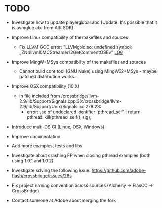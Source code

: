 TODO
====

* Investigate how to update playerglobal.abc (Update: It's possible that it is avmglue.abc from AIR SDK)

* Improve Linux compatibility of the makefiles and sources
  * Fix LLVM-GCC error: "LLVMgold.so: undefined symbol: _ZN4llvm10MCStreamer12GetCommentOSEv" [LOG](https://s3.amazonaws.com/archive.travis-ci.org/jobs/24382789/log.txt)

* Improve MingW+MSys compatibility of the makefiles and sources
  * Cannot build core tool (GNU Make) using MingW32+MSys - maybe patched distribution works...

* Improve OSX compatibility (10.X)
  * In file included from /crossbridge/llvm-2.9/lib/Support/Signals.cpp:30:/crossbridge/llvm-2.9/lib/Support/Unix/Signals.inc:278:23: 
    * error: use of undeclared identifier 'pthread_self' | return pthread_kill(pthread_self(), sig);

* Introduce multi-OS CI (Linux, OSX, Windows)

* Improve documentation

* Add more examples, tests and libs

* Investigate about crashing FP when closing pthread examples (both using 1.0.1 and 1.0.2)

* Investigate solving the following issue: https://github.com/adobe-flash/crossbridge/issues/26s

* Fix project naming convention across sources (Alchemy -> FlasCC -> CrossBridge)

* Contact someone at Adobe about merging the fork